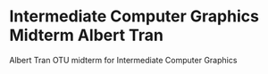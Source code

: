 # Intermediate Computer Graphics Midterm Albert Tran
 Albert Tran OTU midterm for Intermediate Computer Graphics
